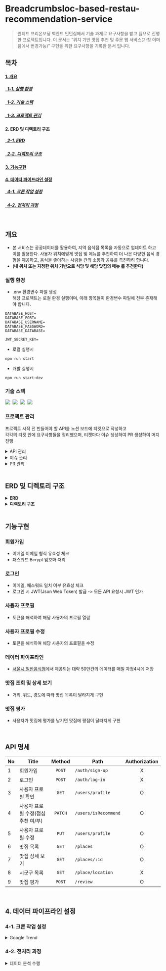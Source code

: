 # Breadcrumbsloc-based-restau-recommendation-service

> 원티드 프리온보딩 백엔드 인턴십에서 기술 과제로 요구사항을 받고 팀으로 진행한 프로젝트입니다. 이 문서는 “위치 기반 맛집 추천 및 주문 웹 서비스(가칭 이며 팀에서 변경가능)” 구현을 위한 요구사항을 기록한 문서 입니다.

## 목차

#### [1. 개요](#개요)

##### [&nbsp;&nbsp;1-1. 실행 환경](#실행-환경)

##### [&nbsp;&nbsp;1-2. 기술 스택](#기술-스택)

##### [&nbsp;&nbsp;1-3. 프로젝트 관리](#프로젝트-관리)

#### 2. ERD 및 디렉토리 구조

##### [&nbsp;&nbsp;2-1. ERD](#2-erd-및-디렉토리-구조)

##### [&nbsp;&nbsp;2-2. 디렉토리 구조](#2-erd-및-디렉토리-구조)

#### [3. 기능구현](#기능구현)

#### [4. 데이터 파이프라인 설정](#데이터-파이프라인-설정)

##### [&nbsp;&nbsp;4-1. 크론 작업 설정](#크론-작업-설정)

##### [&nbsp;&nbsp;4-2. 전처리 과정](#전처리-과정)

</br>

## 개요

- 본 서비스는 공공데이터를 활용하여, 지역 음식점 목록을 자동으로 업데이트 하고 이를 활용한다. 사용자 위치에맞게 맛집 및 메뉴를 추천하여 더 나은 다양한 음식 경험을 제공하고, 음식을 좋아하는 사람들 간의 소통과 공유를 촉진하려 합니다.
- **(내 위치 또는 지정한 위치 기반으로 식당 및 해당 맛집의 메뉴 를 추천한다)**

### 실행 환경

- .env 환경변수 파일 생성</br>
  해당 프로젝트는 로컬 환경 실행이며, 아래 항목들이 환경변수 파일에 전부 존재해야 합니다.

```
DATABASE_HOST=
DATABASE_PORT=
DATABASE_USERNAME=
DATABASE_PASSWORD=
DATABASE_DATABASE=

JWT_SECRET_KEY=
```

- 로컬 실행시

```
npm run start
```

- 개발 실행시

```
npm run start:dev
```

### 기술 스택

<img src="https://img.shields.io/badge/TypeScript-version 5-3178C6">&nbsp;
<img src="https://img.shields.io/badge/Nest.js-version 10-E0234E">&nbsp;
<img src="https://img.shields.io/badge/TypeORM-version 0.3-fcad03">&nbsp;
<img src="https://img.shields.io/badge/MySQL-version 8-00758F">&nbsp;

### 프로젝트 관리

프로젝트 시작 전 만들어야 할 API를 노션 보드에 티켓으로 작성하고</br>
각각의 티켓 안에 요구사항들을 정리했으며, 티켓마다 이슈 생성하여 PR 생성하여 머지 진행

<details>
<summary>API 관리</summary>
<div markdown="1">
<img src="https://github.com/user-attachments/assets/3e2452e8-1005-4d2f-bc40-532e7cedd1be">
</div>
</details>

<details>
<summary>이슈 관리</summary>
<div markdown="1">
<img src="https://github.com/user-attachments/assets/2868089d-677b-4d12-ab9e-b1a479750933">
</div>
</details>

<details>
<summary>PR 관리</summary>
<div markdown="1">
<img src="https://github.com/user-attachments/assets/748848ab-6d57-4c1a-b51c-9cc790c19327">
</div>
</details>

</br>

## ERD 및 디렉토리 구조

<details>
<summary><strong>ERD</strong></summary>
<div markdown="1">
 
<img src="https://github.com/user-attachments/assets/e8133321-c353-4746-99d8-ec1ea0358ffd">
</div>
</details>

<details>
<summary><strong>디렉토리 구조</strong></summary>
<div markdown="1">
 
```bash
.
├── README.md
├── docs
│   ├── pull_request_template.md
│   └── sgg_lat_lon.xlsx
├── nest-cli.json
├── package-lock.json
├── package.json
├── src
│   ├── app.controller.ts
│   ├── app.module.ts
│   ├── app.service.ts
│   ├── config
│   │   └── database.config.ts
│   ├── helper
│   │   └── exclude.ts
│   ├── main.ts
│   └── modules
│       ├── auth
│       │   ├── auth.controller.ts
│       │   ├── auth.module.ts
│       │   ├── auth.service.ts
│       │   ├── jwt-auth.guard.ts
│       │   └── jwt.strategy.ts
│       ├── location
│       │   ├── location.controller.ts
│       │   ├── location.entity.ts
│       │   ├── location.module.ts
│       │   └── location.service.ts
│       ├── place
│       │   ├── dto
│       │   │   └── place.dto.ts
│       │   ├── place.controller.ts
│       │   ├── place.entity.ts
│       │   ├── place.module.ts
│       │   └── place.service.ts
│       ├── review
│       │   ├── review.controller.ts
│       │   ├── review.module.ts
│       │   └── review.service.ts
│       └── user
│           ├── dto
│           │   └── user.dto.ts
│           ├── user.controller.ts
│           ├── user.entity.ts
│           ├── user.module.ts
│           └── user.service.ts
├── struct.txt
├── test
│   ├── app.e2e-spec.ts
│   └── jest-e2e.json
├── tsconfig.build.json
└── tsconfig.json
```
</div>
</details>

</br>

## 기능구현

### 회원가입

- 이메일 이메일 형식 유효성 체크
- 패스워드 Bcrypt 암호화 처리

### 로그인

- 이메일, 패스워드 일치 여부 유효성 체크
- 로그인 시 JWT(Json Web Token) 발급 -> 모든 API 요청시 JWT 인가

### 사용자 프로필

- 토큰을 해석하여 해당 사용자의 프로필 열람

### 사용자 프로필 수정

- 토큰을 해석하여 해당 사용자의 프로필을 수정

### 데이터 파이프라인

- [서울시 일반음식점](https://data.seoul.go.kr/dataList/OA-16094/S/1/datasetView.do)에서 제공되는 대략 50만건의 데이터를 매일 자정4시에 저장

### 맛집 조회 및 상세 보기

- 거리, 위도, 경도에 따라 맛집 목록이 달라지게 구현

### 맛집 평가

- 사용자가 맛집에 평가를 남기면 맛집에 평점이 달라지게 구현

</br>

## API 명세

| No  | Title                               | Method  | Path                 | Authorization |
| --- | ----------------------------------- | :-----: | -------------------- | :-----------: |
| 1   | 회원가입                            | `POST`  | `/auth/sign-up`      |       X       |
| 2   | 로그인                              | `POST`  | `/auth/log-in`       |       X       |
| 3   | 사용자 프로필 확인                  |  `GET`  | `/users/profile`     |       O       |
| 4   | 사용자 프로필 수정(점심 추천 여/부) | `PATCH` | `/users/isRecommend` |       O       |
| 5   | 사용자 프로필 수정                  |  `PUT`  | `/users/profile`     |       O       |
| 6   | 맛집 목록                           |  `GET`  | `/places`            |       O       |
| 7   | 맛집 상세 보기                      |  `GET`  | `/places/:id`        |       O       |
| 8   | 시군구 목록                         |  `GET`  | `/place/location`    |       X       |
| 9   | 맛집 평가                           | `POST`  | `/review`            |       O       |

</br>

## 4. 데이터 파이프라인 설정

### 4-1. 크론 작업 설정

<details>
<summary>Google Trend</summary>
<div markdown="1">
<img src="">
크론 작업은 매일 자정 4시에 실행되며, 대한민국의 음식점에 대한 키워드를 구글 트렌드에서 분석한 결과, 규칙적으로 오전 4시에 트래픽이 가장 낮았습니다. 따라서 검색량이 가장 적은 새벽 시간대에 크론 작업을 걸어 안정적인 데이터 수집을 보장하도록 설정하였습니다.
</div>
</details>

### 4-2. 전처리 과정

<details>
<summary>데이터 분석 수행</summary>
<div markdown="1">
<img src="">
전체 데이터를 가져와 데이터 분석을 수행했습니다:
- <br>기본키 선정:</br> `MGTNO`는 서울시에서 제공하는 문서에 따르면 중복 및 결측치가 없는 기본키로 사용되었습니다.
- <br>결측치 처리:</br> 도로명 주소는 약 25만 행의 결측치가 존재하고, 지번 주소는 228행 정도로 적습니다. 따라서 주소 정보는 지번 주소를 사용하기로 결정했습니다.
- <br>좌표 정보:</br> 결측치가 발생하는 경우 데이터를 가져오지 않도록 설정하였습니다. 네이버 또는 카카오 지도 API를 이용해 지번 주소를 통해 결측치를 보완할 수 있으나, 실제 서비스가 아니기에 좌표 결측치 데이터는 제외했습니다. 표준 좌표계로 변환 시 500m ~ 1km 정도 차이가 존재해 EPSG:5174 (보정된 중부원점 좌표계)를 적용해 변환하였습니다.
- <br>데이터 필터링:</br> 폐업일이 존재하거나, 경도·위도 좌표가 없거나, 상호명이 없거나, 최종 수정일자가 없는 경우 데이터를 가져오지 않도록 하였습니다.
- <br>업데이트 로직:</br> 기존 레스토랑 엔티티에 ID로 조회하여 최종 수정일자의 데이터가 다를 경우에만 전처리 수행 및 업데이트를 진행하며, 레코드가 존재하지 않으면 새로 생성하여 저장합니다.
</div>
</details>
